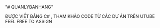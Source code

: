 "# QUANLYBANHANG" 

ĐƯỢC VIẾT BẰNG C# , THAM KHẢO CODE TỪ CÁC DỰ ÁN TRÊN UTUBE 
FEEL FREE TO ASSIGN
